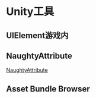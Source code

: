 # Unity工具

## UIElement游戏内

## NaughtyAttribute

[NaughtyAttribute](<https://www.bilibili.com/video/BV1yh411a7NH/?spm_id_from=333.337>)

## Asset Bundle Browser
